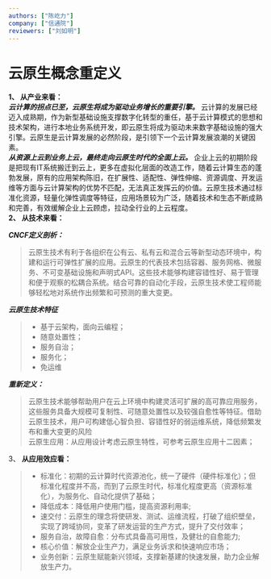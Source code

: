 ```yaml
---
authors: ["陈屹力"]
company: ["信通院"]
reviewers: ["刘如明"]
---
```


# 云原生概念重定义

**1、	从产业来看：** <br>
***云计算的拐点已至，云原生将成为驱动业务增长的重要引擎。*** 云计算的发展已经迈入成熟期，作为新型基础设施支撑数字化转型的重任，基于云计算模式的思想和技术架构，进行本地业务系统开发，即云原生将成为驱动未来数字基础设施的强大引擎。云原生是云计算发展的必然阶段，是引领下一个云计算发展浪潮的关键因素。 <br>
***从资源上云到业务上云，最终走向云原生时代的全面上云。*** 企业上云的初期阶段是把现有IT系统搬迁到云上，更多在虚拟化层面的改造工作，随着云计算生态的蓬勃发展，原有的应用架构陈旧，在扩展性、适配性、弹性伸缩、资源调度、开发运维等方面与云计算架构的优势不匹配，无法真正发挥云的价值。云原生技术通过标准化资源，轻量化弹性调度等特征，应用场景较为广泛，随着技术和生态不断成熟和完善，有效缓解企业上云顾虑，拉动全行业的上云程度。<br>
**2、	从技术来看：** <br>

***CNCF定义剖析：***
>云原生技术有利于各组织在公有云、私有云和混合云等新型动态环境中，构建和运行可弹性扩展的应用。云原生的代表技术包括容器、服务网格、微服务、不可变基础设施和声明式API。这些技术能够构建容错性好、易于管理和便于观察的松耦合系统。结合可靠的自动化手段，云原生技术使工程师能够轻松地对系统作出频繁和可预测的重大变更。


***云原生技术特征***
> + 基于云架构，面向云编程；
> + 随意处置性；
> + 服务自治；
> + 服务化；
> + 免运维

***重新定义：***
>云原生技术能够帮助用户在云上环境中构建灵活可扩展的高可靠应用服务，这些服务具备大规模可复制性、可随意处置性以及较强自愈性等特征。借助云原生技术，用户可构建低心智负担、容错性好的弱运维系统，降低频繁发布和重大变更的风险<br>
>云原生应用：从应用设计考虑云原生特性，可参考云原生应用十二因素；


3、	**从应用效应看：**
> + 标准化：初期的云计算时代资源池化，统一了硬件（硬件标准化）；但标准化程度并不高，而到了云原生时代，标准化程度更高（资源标准化），为服务化、自动化提供了基础；
> + 降低成本：降低用户使用门槛，提高资源利用率; 
> + 速交付：云原生的理念将使研发、测试、运维流程，打破了组织壁垒，实现了跨域协同，变革了研发运营的生产方式，提升了交付效率；
> + 服务自治，故障自愈：分布式具备高可用性，及健壮的自愈能力;
> + 核心价值：解放企业生产力，满足业务诉求和快速响应市场；
> + 业务创新：云原生赋能新兴领域，支撑新基建的快速发展，助力企业解放生产力。
